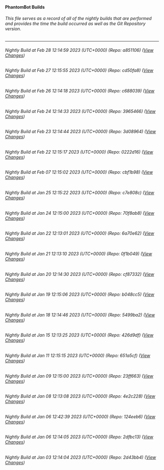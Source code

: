 **PhantomBot Builds**

###### This file serves as a record of all of the nightly builds that are performed and provides the time the build occurred as well as the Git Repository version.
-------------------------------------------------------------------------------------------------------------
###### Nightly Build at Feb 28 12:14:59 2023 (UTC+0000) (Repo: a851106) ([View Changes](https://github.com/Psychoboy/PhantomBot/compare/cd50fa8...a851106))
###### Nightly Build at Feb 27 12:15:55 2023 (UTC+0000) (Repo: cd50fa8) ([View Changes](https://github.com/Psychoboy/PhantomBot/compare/c688039...cd50fa8))
###### Nightly Build at Feb 26 12:14:18 2023 (UTC+0000) (Repo: c688039) ([View Changes](https://github.com/Psychoboy/PhantomBot/compare/3965466...c688039))
###### Nightly Build at Feb 24 12:14:33 2023 (UTC+0000) (Repo: 3965466) ([View Changes](https://github.com/Psychoboy/PhantomBot/compare/3d08964...3965466))
###### Nightly Build at Feb 23 12:14:44 2023 (UTC+0000) (Repo: 3d08964) ([View Changes](https://github.com/Psychoboy/PhantomBot/compare/0222d16...3d08964))
###### Nightly Build at Feb 22 12:15:17 2023 (UTC+0000) (Repo: 0222d16) ([View Changes](https://github.com/Psychoboy/PhantomBot/compare/cbf1b98...0222d16))
###### Nightly Build at Feb 07 12:15:02 2023 (UTC+0000) (Repo: cbf1b98) ([View Changes](https://github.com/Psychoboy/PhantomBot/compare/c7e808c...cbf1b98))
###### Nightly Build at Jan 25 12:15:22 2023 (UTC+0000) (Repo: c7e808c) ([View Changes](https://github.com/Psychoboy/PhantomBot/compare/70f8ab8...c7e808c))
###### Nightly Build at Jan 24 12:15:00 2023 (UTC+0000) (Repo: 70f8ab8) ([View Changes](https://github.com/Psychoboy/PhantomBot/compare/6a70e62...70f8ab8))
###### Nightly Build at Jan 22 12:13:01 2023 (UTC+0000) (Repo: 6a70e62) ([View Changes](https://github.com/Psychoboy/PhantomBot/compare/0f1b049...6a70e62))
###### Nightly Build at Jan 21 12:13:10 2023 (UTC+0000) (Repo: 0f1b049) ([View Changes](https://github.com/Psychoboy/PhantomBot/compare/cf87332...0f1b049))
###### Nightly Build at Jan 20 12:14:30 2023 (UTC+0000) (Repo: cf87332) ([View Changes](https://github.com/Psychoboy/PhantomBot/compare/b048cc5...cf87332))
###### Nightly Build at Jan 19 12:15:06 2023 (UTC+0000) (Repo: b048cc5) ([View Changes](https://github.com/Psychoboy/PhantomBot/compare/5499ba2...b048cc5))
###### Nightly Build at Jan 18 12:14:46 2023 (UTC+0000) (Repo: 5499ba2) ([View Changes](https://github.com/Psychoboy/PhantomBot/compare/426d9df...5499ba2))
###### Nightly Build at Jan 15 12:13:25 2023 (UTC+0000) (Repo: 426d9df) ([View Changes](https://github.com/Psychoboy/PhantomBot/compare/651a5cf...426d9df))
###### Nightly Build at Jan 11 12:15:15 2023 (UTC+0000) (Repo: 651a5cf) ([View Changes](https://github.com/Psychoboy/PhantomBot/compare/23ff663...651a5cf))
###### Nightly Build at Jan 09 12:15:00 2023 (UTC+0000) (Repo: 23ff663) ([View Changes](https://github.com/Psychoboy/PhantomBot/compare/4e2c228...23ff663))
###### Nightly Build at Jan 08 12:13:08 2023 (UTC+0000) (Repo: 4e2c228) ([View Changes](https://github.com/Psychoboy/PhantomBot/compare/124eeb6...4e2c228))
###### Nightly Build at Jan 06 12:42:39 2023 (UTC+0000) (Repo: 124eeb6) ([View Changes](https://github.com/Psychoboy/PhantomBot/compare/2dfbc13...124eeb6))
###### Nightly Build at Jan 06 12:14:05 2023 (UTC+0000) (Repo: 2dfbc13) ([View Changes](https://github.com/Psychoboy/PhantomBot/compare/2d43bb4...2dfbc13))
###### Nightly Build at Jan 03 12:14:04 2023 (UTC+0000) (Repo: 2d43bb4) ([View Changes](https://github.com/Psychoboy/PhantomBot/compare/2d2cc81...2d43bb4))
